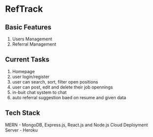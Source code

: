 # RefTrack

## Basic Features 

1. Users Management
2. Referral Management


## Current Tasks 
1. Homepage
2. user login/register
3. user can search, sort, filter open positions
4. user can post, edit and delete their job opennings 
5. in-buit chat system to chat
6. auto referral suggestion baed on resume and given data


## Tech Stack
MERN - MongoDB, Express.js, React.js and Node.js
Cloud Deployment Server - Heroku
